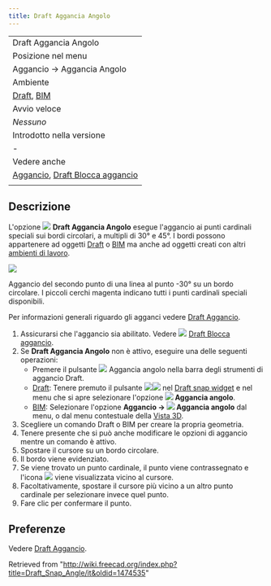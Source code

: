 ```yaml
---
title: Draft Aggancia Angolo
---
```

|  |
| --- |
| Draft Aggancia Angolo |
| Posizione nel menu |
| Aggancio → Aggancia Angolo |
| Ambiente |
| [Draft](/Draft_Workbench/it "Draft Workbench/it"), [BIM](/BIM_Workbench/it "BIM Workbench/it") |
| Avvio veloce |
| *Nessuno* |
| Introdotto nella versione |
| - |
| Vedere anche |
| [Aggancio](/Draft_Snap/it "Draft Snap/it"), [Draft Blocca aggancio](/Draft_Snap_Lock/it "Draft Snap Lock/it") |
|  |

## Descrizione

L'opzione ![](/images/Draft_Snap_Angle.svg) **Draft Aggancia Angolo** esegue l'aggancio ai punti cardinali speciali sui bordi circolari, a multipli di 30° e 45°. I bordi possono appartenere ad oggetti [Draft](/Draft_Workbench/it "Draft Workbench/it") o [BIM](/BIM_Workbench/it "BIM Workbench/it") ma anche ad oggetti creati con altri [ambienti di lavoro](/Workbenches/it "Workbenches/it").

![](/images/Draft_Snap_Angle_example.png)

Aggancio del secondo punto di una linea al punto -30° su un bordo circolare. I piccoli cerchi magenta indicano tutti i punti cardinali speciali disponibili.

Per informazioni generali riguardo gli agganci vedere [Draft Aggancio](/Draft_Snap/it "Draft Snap/it").

1. Assicurarsi che l'aggancio sia abilitato. Vedere ![](/images/Draft_Snap_Lock.svg) [Draft Blocca aggancio](/Draft_Snap_Lock/it "Draft Snap Lock/it").
2. Se **Draft Aggancia Angolo** non è attivo, eseguire una delle seguenti operazioni:
   * Premere il pulsante ![](/images/Draft_Snap_Angle.svg) Aggancia angolo nella barra degli strumenti di aggancio Draft.
   * [Draft](/Draft_Workbench/it "Draft Workbench/it"): Tenere premuto il pulsante ![](/images/Draft_Snap_Lock.svg)![](/images/Toolbar_flyout_arrow.svg) nel [Draft snap widget](/Draft_snap_widget/it "Draft snap widget/it") e nel menu che si apre selezionare l'opzione **![](/images/Draft_Snap_Angle.svg) Aggancia angolo**.
   * [BIM](/BIM_Workbench/it "BIM Workbench/it"): Selezionare l'opzione **Aggancio → ![](/images/Draft_Snap_Angle.svg) Aggancia angolo** dal menu, o dal menu contestuale della [Vista 3D](/3D_view/it "3D view/it").
3. Scegliere un comando Draft o BIM per creare la propria geometria.
4. Tenere presente che si può anche modificare le opzioni di aggancio mentre un comando è attivo.
5. Spostare il cursore su un bordo circolare.
6. Il bordo viene evidenziato.
7. Se viene trovato un punto cardinale, il punto viene contrassegnato e l'icona ![](/images/Draft_Snap_Angle.svg) viene visualizzata vicino al cursore.
8. Facoltativamente, spostare il cursore più vicino a un altro punto cardinale per selezionare invece quel punto.
9. Fare clic per confermare il punto.

## Preferenze

Vedere [Draft Aggancio](/Draft_Snap/it#Preferenze "Draft Snap/it").

Retrieved from "<http://wiki.freecad.org/index.php?title=Draft_Snap_Angle/it&oldid=1474535>"